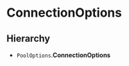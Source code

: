 ConnectionOptions
=================

Hierarchy[​](#hierarchy "Direct link to Hierarchy")
---------------------------------------------------

*   `PoolOptions`.**ConnectionOptions**